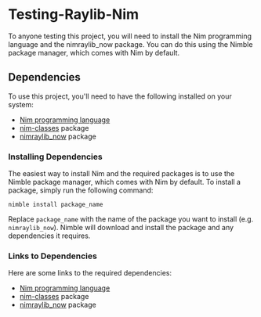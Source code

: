# Testing-Raylib-Nim
To anyone testing this project, you will need to install the Nim programming language and the nimraylib_now package.
You can do this using the Nimble package manager, which comes with Nim by default.

## Dependencies

To use this project, you'll need to have the following installed on your system:

* [Nim programming language](https://nim-lang.org/)
* [nim-classes](https://github.com/jjv360/nim-classes) package
* [nimraylib_now](https://github.com/greenfork/nimraylib_now) package

### Installing Dependencies

The easiest way to install Nim and the required packages is to use the Nimble package manager, which comes with Nim by default. To install a package, simply run the following command:

    nimble install package_name

Replace `package_name` with the name of the package you want to install (e.g. `nimraylib_now`). Nimble will download and install the package and any dependencies it requires.

### Links to Dependencies

Here are some links to the required dependencies:

* [Nim programming language](https://nim-lang.org/)
* [nim-classes](https://github.com/jjv360/nim-classes) package
* [nimraylib_now](https://github.com/greenfork/nimraylib_now) package
